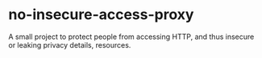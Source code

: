 # no-insecure-access-proxy
A small project to protect people from accessing HTTP, and thus insecure or leaking privacy details, resources. 

